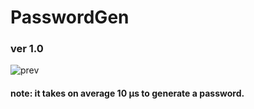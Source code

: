 # PasswordGen

### ver 1.0

![prev](https://i.gyazo.com/e6988416705b18bb45fa347dd9e66b20.png)

#### note: it takes on average 10 μs to generate a password.

